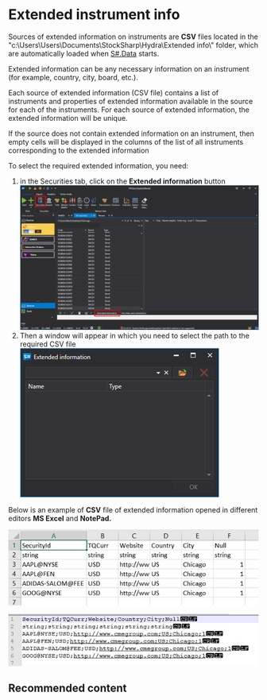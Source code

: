 # Extended instrument info

Sources of extended information on instruments are **CSV** files located in the "c:\\Users\\Users\\Documents\\StockSharp\\Hydra\\Extended info\\" folder, which are automatically loaded when [S\#.Data](Hydra.md) starts.

Extended information can be any necessary information on an instrument (for example, country, city, board, etc.). 

Each source of extended information (CSV file) contains a list of instruments and properties of extended information available in the source for each of the instruments. For each source of extended information, the extended information will be unique.

If the source does not contain extended information on an instrument, then empty cells will be displayed in the columns of the list of all instruments corresponding to the extended information

To select the required extended information, you need:

1. in the Securities tab, click on the **Extended information** button![hydra Extension Info securities](../images/hydra_ExtensionInfo_securities.png)
2. Then a window will appear in which you need to select the path to the required CSV file![hydra Extension Info window](../images/hydra_ExtensionInfo_window.png)

Below is an example of **CSV** file of extended information opened in different editors **MS Excel** and **NotePad.**

![hydra ExtensionInfo csv excel](../images/hydra_ExtensionInfo_csv_excel.png)

![hydra ExtensionInfo csv notepad](../images/hydra_ExtensionInfo_csv_notepad.png)

## Recommended content
